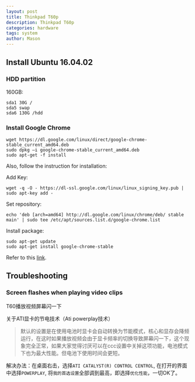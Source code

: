 ```yaml
---
layout: post
title: Thinkpad T60p
description: Thinkpad T60p
categories: hardware
tags: system
author: Mason
---
```


## Install Ubuntu 16.04.02

### HDD partition

160GB:

```
sda1 30G /
sda5 swap
sda6 130G /hdd
```

### Install Google Chrome

```
wget https://dl.google.com/linux/direct/google-chrome-stable_current_amd64.deb
sudo dpkg –i google-chrome-stable_current_amd64.deb
sudo apt-get -f install
```

Also, follow the instruction for installation:

Add Key:

```
wget -q -O - https://dl-ssl.google.com/linux/linux_signing_key.pub | sudo apt-key add -
```

Set repository:

```
echo 'deb [arch=amd64] http://dl.google.com/linux/chrome/deb/ stable main' | sudo tee /etc/apt/sources.list.d/google-chrome.list
```

Install package:

```
sudo apt-get update 
sudo apt-get install google-chrome-stable
```

Refer to this [link](https://askubuntu.com/questions/510056/how-to-install-google-chrome).


## Troubleshooting

### Screen flashes when playing video clips

T60播放视频屏幕闪一下

关于ATI显卡的节电技术（Ati powerplay技术）
> 默认的设置是在使用电池时显卡会自动转换为节能模式，核心和显存会降频运行，在这时如果播放视频会由于显卡频率的切换导致屏幕闪一下，这个现象完全正常，如果大家觉得讨厌可以在ccc设置中关掉这项功能，电池模式下也为最大性能。但电池下使用时间会更短。

解决办法：在桌面右击，选择`ATI CATALYST(R) CONTROL CENTROL`, 在打开的界面中选择`POWERPLAY`, 将`我的首选设置`全部调到最高，即选择`优化性能`，一切OK了。

